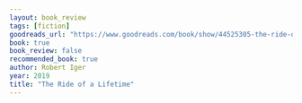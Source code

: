 ```yaml
---
layout: book_review
tags: [fiction]
goodreads_url: "https://www.goodreads.com/book/show/44525305-the-ride-of-a-lifetime"
book: true
book_review: false
recommended_book: true
author: Robert Iger
year: 2019
title: "The Ride of a Lifetime"
---
```

